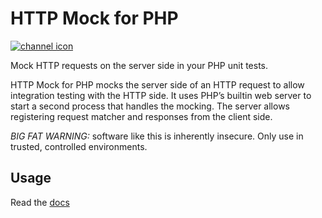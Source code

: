 # HTTP Mock for PHP

[![channel icon](https://kohanaworld.github.io/telegram-badge/chat.png)](https://t.me/kohanaworld)

Mock HTTP requests on the server side in your PHP unit tests.

HTTP Mock for PHP mocks the server side of an HTTP request to allow integration testing with the HTTP side.
It uses PHP’s builtin web server to start a second process that handles the mocking. The server allows
registering request matcher and responses from the client side.

*BIG FAT WARNING:* software like this is inherently insecure. Only use in trusted, controlled environments.

## Usage

Read the [docs](doc/index.md)
